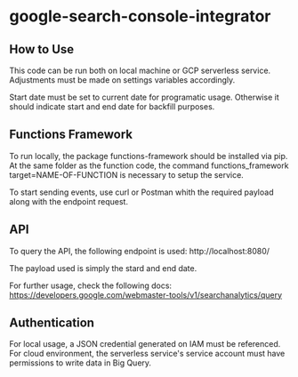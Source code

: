 # google-search-console-integrator
## How to Use

This code can be run both on local machine or GCP serverless service. Adjustments must be made on settings variables accordingly.

Start date must be set to current date for programatic usage. Otherwise it should indicate start and end date for backfill purposes.

## Functions Framework
To run locally, the package functions-framework should be installed via pip. At the same folder as the function code, the command functions_framework target=NAME-OF-FUNCTION is necessary to setup the service.

To start sending events, use curl or Postman whith the required payload along with the endpoint request.

## API
To query the API, the following endpoint is used: http://localhost:8080/

The payload used is simply the stard and end date.

For further usage, check the following docs:
https://developers.google.com/webmaster-tools/v1/searchanalytics/query

## Authentication

For local usage, a JSON credential generated on IAM must be referenced. For cloud environment, the serverless service's service account must have permissions to write data in Big Query.
